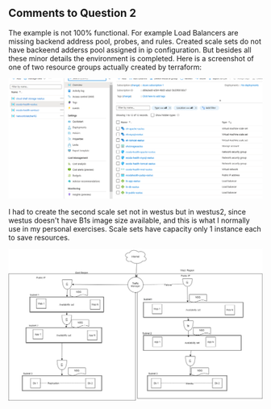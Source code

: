 ## Comments to Question 2

The example is not 100% functional. For example Load Balancers are missing backend address pool, probes, and rules. Created scale sets do not have backeend adderss pool assigned in ip configuration. But besides all these minor details the environment is completed.
Here is a screenshot of one of two resource groups actually created by terraform:

![Az Environment](https://github.com/mirkar/yorksolutions/blob/master/images/AzEnvironment.png )

I had to create the second scale set not in westus but in westus2, since westus doesn't have B1s image size available, and this is what I normally use in my personal exercises. Scale sets have capacity only 1 instance each to save resources.


![Sketch](https://github.com/mirkar/yorksolutions/blob/master/images/UHDiagram.png)
